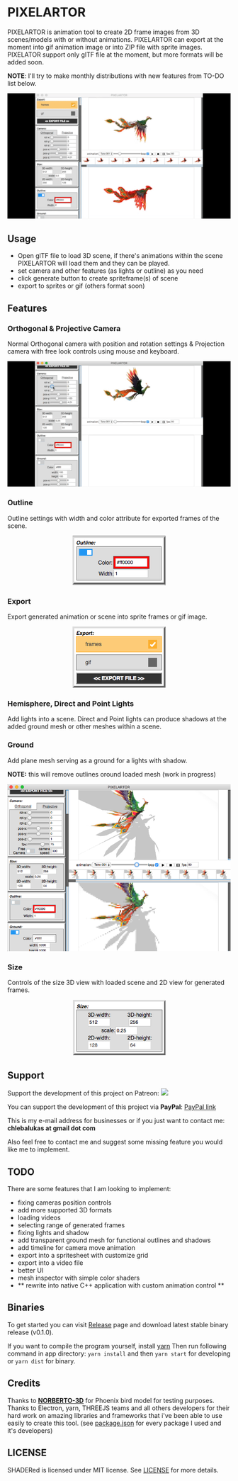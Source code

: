 # PIXELARTOR

PIXELARTOR is animation tool to create 2D frame images from 3D scenes/models with or without animations. PIXELARTOR can export at the moment into gif animation image or into ZIP file with sprite images.
PIXELATOR support only glTF file at the moment, but more formats will be added soon.

**NOTE**: I'll try to make monthly distributions with new features from TO-DO list below.

<p align="center">
	<img src="./screenshots/img1.gif"/>
</p>

## Usage
- Open glTF file to load 3D scene, if there's animations within the scene PIXELARTOR will load them and they can be played.
- set camera and other features (as lights or outline) as you need
- click generate button to create spriteframe(s) of scene
- export to sprites or gif (others format soon)

## Features

### Orthogonal &amp; Projective Camera
Normal Orthogonal camera with position and rotation settings &amp; Projection camera with free look controls using mouse and keyboard.
<p align="center">
	<img src="./screenshots/img2.gif">
</p>

### Outline
Outline settings with width and color attribute for exported frames of the scene.
<p align="center">
    <img src="./screenshots/img3.png">
</p>

### Export
Export generated animation or scene into sprite frames or gif image.
<p align="center">
    <img src="./screenshots/img4.png">
</p>

### Hemisphere, Direct and Point Lights
Add lights into a scene. Direct and Point lights can produce shadows at the added ground mesh or other meshes within a scene.

### Ground
Add plane mesh serving as a ground for a lights with shadow.

**NOTE:** this will remove outlines oround loaded mesh (work in progress)
<p align="center">
    <img src="./screenshots/img5.png">
</p>

### Size
Controls of the size 3D view with loaded scene and 2D view for generated frames.
<p align="center">
    <img src="./screenshots/img6.png">
</p>

## Support
Support the development of this project on Patreon: [<img width="120" src="https://c5.patreon.com/external/logo/become_a_patron_button@2x.png">](https://www.patreon.com/chleba)

You can support the development of this project via **PayPal**: [PayPal link](https://paypal.me/chleba) 

This is my e-mail address for businesses or if you just want to contact me:
**chlebalukas at gmail dot com**

Also feel free to contact me and suggest some missing feature you would like me to implement.

## TODO
There are some features that I am looking to implement:
 - fixing cameras position controls
 - add more supported 3D formats
 - loading videos
 - selecting range of generated frames
 - fixing lights and shadow
 - add transparent ground mesh for functional outlines and shadows
 - add timeline for camera move animation
 - export into a spritesheet with customize grid
 - export into a video file
 - better UI
 - mesh inspector with simple color shaders
 - ** rewrite into native C++ application with custom animation control **

## Binaries
To get started you can visit [Release](https://github.com/Chleba/PIXELARTOR/releases) page and download
latest stable binary release (v0.1.0).

If you want to compile the program yourself, install [yarn](https://yarnpkg.com/en/docs/install)
Then run following command in app directory: ```yarn install``` and then ```yarn start``` for developing or ```yarn dist``` for binary.

## Credits
Thanks to [**NORBERTO-3D**](https://sketchfab.com/norberto3d) for Phoenix bird model for testing purposes.
Thanks to Electron, yarn, THREEJS teams and all others developers for their hard work on amazing libraries and frameworks that i've been able to use easily to create this tool. (see [package.json](./package.json) for every package I used and it's developers)

## LICENSE
SHADERed is licensed under MIT license. See [LICENSE](./LICENSE) for more details.